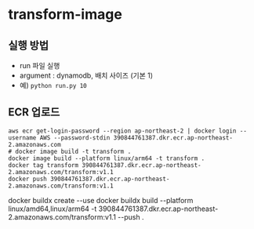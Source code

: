 # transform-image

## 실행 방법
- run 파일 실행
- argument : dynamodb, 배치 사이즈 (기본 1)
- 예) `python run.py 10`

## ECR 업로드
```shell
aws ecr get-login-password --region ap-northeast-2 | docker login --username AWS --password-stdin 390844761387.dkr.ecr.ap-northeast-2.amazonaws.com
# docker image build -t transform .
docker image build --platform linux/arm64 -t transform .
docker tag transform 390844761387.dkr.ecr.ap-northeast-2.amazonaws.com/transform:v1.1
docker push 390844761387.dkr.ecr.ap-northeast-2.amazonaws.com/transform:v1.1
```

docker buildx create --use
docker buildx build --platform linux/amd64,linux/arm64 -t 390844761387.dkr.ecr.ap-northeast-2.amazonaws.com/transform:v1.1 --push .
